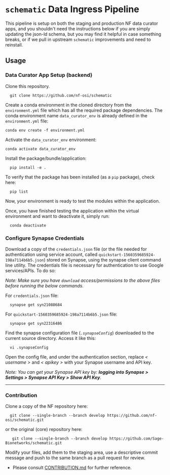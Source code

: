 # `schematic` Data Ingress Pipeline

This pipeline is setup on both the staging and production NF data curator apps, and you shouldn't need the instructions below if you are simply updating the json-ld schema, but you may find it helpful in case something breaks, or if we pull in upstream `schematic` improvements and need to reinstall. 

## Usage

### Data Curator App Setup (backend)

Clone this repository. 

      git clone https://github.com/nf-osi/schematic

Create a conda environment in the cloned directory from the `environment.yml` file which has all the required package dependencies. The conda environment name `data_curator_env` is already defined in the `environment.yml` file:

    conda env create -f environment.yml

Activate the `data_curator_env` environment:

    conda activate data_curator_env
 
Install the package/bundle/application:

      pip install -e .

To verify that the package has been installed (as a `pip` package), check here:

      pip list

Now, your environment is ready to test the modules within the application.

Once, you have finished testing the application within the virtual environment and want to deactivate it, simply run:

      conda deactivate

### Configure Synapse Credentials

Download a copy of the `credentials.json` file (or the file needed for authentication using service account, called `quickstart-1560359685924-198a7114b6b5.json`) stored on Synapse, using the synapse client command line utility. The credentials file is necessary for authentication to use Google services/APIs. To do so:

_Note: Make sure you have `download` access/permissions to the above files before running the below commands._

For `credentials.json` file:

      synapse get syn21088684

For `quickstart-1560359685924-198a7114b6b5.json` file:

      synapse get syn22316486

Find the synapse configuration file (_`.synapseConfig`_) downloaded to the current source directory. Access it like this:

      vi .synapseConfig

Open the config file, and under the authentication section, replace _< username >_ and _< apikey >_ with your Synapse username and API key.

_Note: You can get your Synapse API key by: **logging into Synapse > Settings > Synapse API Key > Show API Key**_.

----

### Contribution

Clone a copy of the NF repository here:
      
      git clone --single-branch --branch develop https://github.com/nf-osi/schematic.git
   
 or the original (core) repository here:
 
       git clone --single-branch --branch develop https://github.com/Sage-Bionetworks/schematic.git

Modify your files, add them to the staging area, use a descriptive commit message and push to the same branch as a pull request for review.

* Please consult [CONTRIBUTION.md](https://github.com/Sage-Bionetworks/schematic/blob/develop/CONTRIBUTION.md) for further reference.
